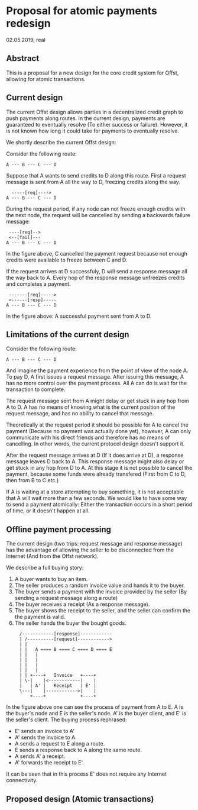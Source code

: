 
# Proposal for atomic payments redesign

02.05.2019, real

## Abstract

This is a proposal for a new design for the core credit system for Offst,
allowing for atomic transactions.


## Current design

The current Offst design allows parties in a decentralized credit graph to push
payments along routes. In the current design, payments are guaranteed to
eventually resolve (To either success or failure). However, it is not known how
long it could take for payments to eventually resolve. 

We shortly describe the current Offst design:

Consider the following route:

```text
A --- B --- C --- D
```

Suppose that A wants to send credits to D along this route.
First a request message is sent from A all the way to D, freezing credits along
the way. 

```text
  -----[req]---->
A --- B --- C --- D
```

During the request period, if any node can not freeze enough credits with the next
node, the request will be cancelled by sending a backwards failure message:

```text
 ----[req]-->
 <--[fail]---
A --- B --- C --- D
```

In the figure above, C cancelled the payment request because not enough credits
were available to freeze between C and D.


If the request arrives at D successfuly, D will send a response message all the
way back to A. Every hop of the response message unfreezes credits and
completes a payment.

```text
 -------[req]----->
 <------[resp]-----
A --- B --- C --- D
```

In the figure above: A successful payment sent from A to D.

## Limitations of the current design

Consider the following route:

```text
A --- B --- C --- D
```

And imagine the payment experience from the point of view of the node A.
To pay D, A first issues a request message. After issuing this message, A has
no more control over the payment process. All A can do is wait for the
transaction to complete.

The request message sent from A might delay or get stuck in any hop from A to
D. A has no means of knowing what is the current position of the request
message, and has no ability to cancel that message. 

Theoretically at the request period it should be possible for A to cancel the payment
(Because no payment was actually done yet), however, A can only communicate
with his direct friends and therefore has no means of cancelling. In other
words, the current protocol design doesn't support it.

After the request message arrives at D (If it does arrive at D), a response
message leaves D back to A. This response message might also delay or get stuck
in any hop from D to A. At this stage it is not possible to cancel the payment,
because some funds were already transfered (First from C to D, then from B to C etc.)

If A is waiting at a store attempting to buy something, it is not acceptable
that A will wait more than a few seconds. We would like to have some way to
send a payment atomically: Either the transaction occurs in a short period of time, or it
doesn't happen at all.

## Offline payment processing

The current design (two trips: request message and response message) has the
advantage of allowing the seller to be disconnected from the Internet (And from
the Offst network).

We describe a full buying story:

1. A buyer wants to buy an item.
2. The seller produces a random invoice value and hands it to the buyer.
3. The buyer sends a payment with the invoice provided by the seller (By
   sending a request message along a route)
4. The buyer receives a receipt (As a response message).
5. The buyer shows the receipt to the seller, and the seller can confirm the
   the payment is valid.
6. The seller hands the buyer the bought goods.


```text
     /------------[response]------------
     | /----------[request]------------>
     | |
     | |   A ==== B ==== C ==== D ==== E
     | |   |
     | |   |
     | |   |     
     | |   | 
     | | +----+   Invoice   +----+
     | \-|    |<------------|    |
     |   | A' |   Receipt   | E' |
     \---|    |------------>|    |
         +----+             +----+
```

In the figure above one can see the process of payment from A to E.
A is the buyer's node and E is the seller's node. A' is the buyer client, and
E' is the seller's client. The buying process rephrased:

- E' sends an invoice to A'
- A' sends the invoice to A.
- A sends a request to E along a route.
- E sends a response back to A along the same route.
- A sends A' a receipt.
- A' forwards the receipt to E'.

It can be seen that in this process E' does not require any Internet
connectivity.


## Proposed design (Atomic transactions)



